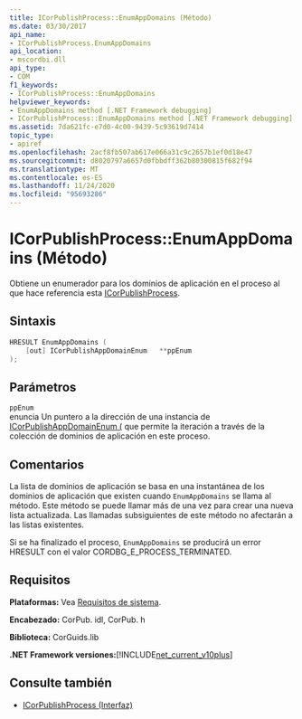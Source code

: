 ```yaml
---
title: ICorPublishProcess::EnumAppDomains (Método)
ms.date: 03/30/2017
api_name:
- ICorPublishProcess.EnumAppDomains
api_location:
- mscordbi.dll
api_type:
- COM
f1_keywords:
- ICorPublishProcess::EnumAppDomains
helpviewer_keywords:
- EnumAppDomains method [.NET Framework debugging]
- ICorPublishProcess::EnumAppDomains method [.NET Framework debugging]
ms.assetid: 7da621fc-e7d0-4c00-9439-5c93619d7414
topic_type:
- apiref
ms.openlocfilehash: 2acf8fb507ab617e066a31c9c2657b1ef0d18e47
ms.sourcegitcommit: d8020797a6657d0fbbdff362b80300815f682f94
ms.translationtype: MT
ms.contentlocale: es-ES
ms.lasthandoff: 11/24/2020
ms.locfileid: "95693286"
---
```

# <a name="icorpublishprocessenumappdomains-method"></a>ICorPublishProcess::EnumAppDomains (Método)

Obtiene un enumerador para los dominios de aplicación en el proceso al que hace referencia esta [ICorPublishProcess](icorpublishprocess-interface.md).  
  
## <a name="syntax"></a>Sintaxis  
  
```cpp  
HRESULT EnumAppDomains (  
    [out] ICorPublishAppDomainEnum   **ppEnum  
);  
```  
  
## <a name="parameters"></a>Parámetros  

 `ppEnum`  
 enuncia Un puntero a la dirección de una instancia de [ICorPublishAppDomainEnum (](icorpublishappdomainenum-interface.md) que permite la iteración a través de la colección de dominios de aplicación en este proceso.  
  
## <a name="remarks"></a>Comentarios  

 La lista de dominios de aplicación se basa en una instantánea de los dominios de aplicación que existen cuando `EnumAppDomains` se llama al método. Este método se puede llamar más de una vez para crear una nueva lista actualizada. Las llamadas subsiguientes de este método no afectarán a las listas existentes.  
  
 Si se ha finalizado el proceso, `EnumAppDomains` se producirá un error HRESULT con el valor CORDBG_E_PROCESS_TERMINATED.  
  
## <a name="requirements"></a>Requisitos  

 **Plataformas:** Vea [Requisitos de sistema](../../get-started/system-requirements.md).  
  
 **Encabezado:** CorPub. idl, CorPub. h  
  
 **Biblioteca:** CorGuids.lib  
  
 **.NET Framework versiones:**[!INCLUDE[net_current_v10plus](../../../../includes/net-current-v10plus-md.md)]  
  
## <a name="see-also"></a>Consulte también

- [ICorPublishProcess (Interfaz)](icorpublishprocess-interface.md)
